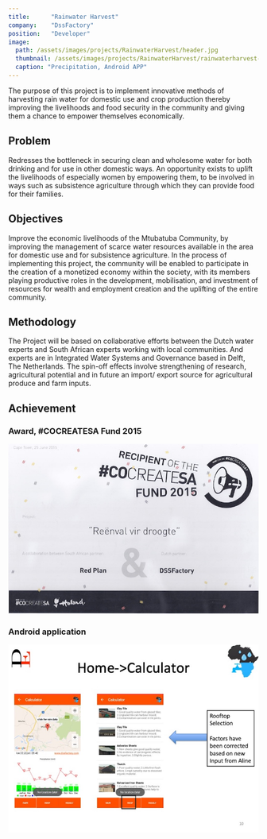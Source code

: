 ```yaml
---
title:      "Rainwater Harvest"
company:    "DssFactory"
position:   "Developer"
image: 
  path: /assets/images/projects/RainwaterHarvest/header.jpg
  thumbnail: /assets/images/projects/RainwaterHarvest/rainwaterharvest-400x200.jpg
  caption: "Precipitation, Android APP"
---
```


The purpose of this project is to implement innovative methods of harvesting rain water for domestic use and crop production thereby improving the livelihoods and food security in the community and giving them a chance to empower themselves economically.

## Problem

Redresses the bottleneck in securing clean and wholesome water for both drinking and for use in other domestic ways. An opportunity exists to uplift the livelihoods of especially women by empowering them, to be involved in ways such as subsistence agriculture through which they can provide food for their families.

## Objectives

Improve the economic livelihoods of the Mtubatuba Community, by improving the management of scarce water resources available in the area for domestic use and for subsistence agriculture. In the process of implementing this project, the community will be enabled to participate in the creation of a monetized economy within the society, with its members playing productive roles in the development, mobilisation, and   investment of resources for wealth and employment creation and the uplifting of the entire community. 

## Methodology

The Project will be based on collaborative efforts between the Dutch water experts and South African experts working with local communities. And experts are in Integrated Water Systems and Governance based in Delft, The Netherlands. The spin-off effects involve strengthening of research, agricultural potential and in future an import/ export source for agricultural produce and farm inputs. 

## Achievement

### Award, **#CO**CREATE**SA** **Fund 2015**

![](/assets/images/projects/RainwaterHarvest/COcreateSA.jpg)

### Android application

![](/assets/images/projects/RainwaterHarvest/app.jpg)
